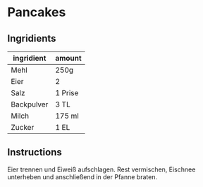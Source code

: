 # Pancakes

## Ingridients

| ingridient | amount |
| --------------------- | ----------- |
| Mehl                  | 250g        |
| Eier                  | 2          |
| Salz                  | 1 Prise     |
| Backpulver            | 3 TL        |
| Milch                 | 175 ml |
| Zucker                | 1 EL |

## Instructions

Eier trennen und Eiweiß aufschlagen. Rest vermischen, Eischnee unterheben und anschließend in der Pfanne braten.
